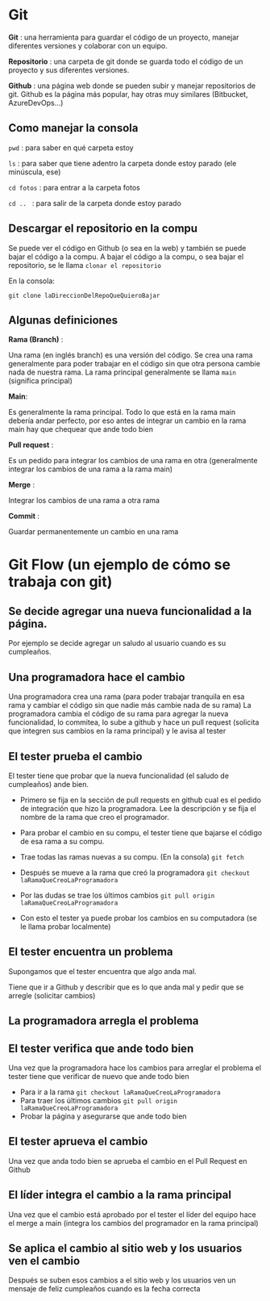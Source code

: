 # Git

**Git** : una herramienta para guardar el código de un proyecto, manejar diferentes versiones y colaborar con un equipo.

**Repositorio** : una carpeta de git donde se guarda todo el código de un proyecto y sus diferentes versiones.

**Github** : una página web donde se pueden subir y manejar repositorios de git. Github es la página más popular, hay otras muy similares (Bitbucket, AzureDevOps...)


## Como manejar la consola
`pwd` : para saber en qué carpeta estoy

`ls` : para saber que tiene adentro la carpeta donde estoy parado (ele minúscula, ese)

`cd fotos` : para entrar a la carpeta fotos

`cd .. ` : para salir de la carpeta donde estoy parado

## Descargar el repositorio en la compu
Se puede ver el código en Github (o sea en la web) y también se puede bajar el código a la compu.
A bajar el código a la compu, o sea bajar el repositorio, se le llama `clonar el repositorio`

En la consola:

`git clone laDireccionDelRepoQueQuieroBajar`


## Algunas definiciones

**Rama (Branch)** :

Una rama (en inglés branch) es una versión del código. Se crea una rama generalmente para poder trabajar en el código sin que otra persona cambie nada de nuestra rama.
La rama principal generalmente se llama `main` (significa principal)

**Main**: 

Es generalmente la rama principal. Todo lo que está en la rama main debería andar perfecto, por eso  antes de integrar un cambio en la rama main hay que chequear que ande todo bien

**Pull request** : 

Es un pedido para integrar los cambios de una rama en otra (generalmente integrar los cambios de una rama a la rama main)

**Merge** : 

Integrar los cambios de una rama a otra rama

**Commit** : 

Guardar permanentemente un cambio en una rama



# Git Flow (un ejemplo de cómo se trabaja con git)

## Se decide agregar una nueva funcionalidad a la página. 
Por ejemplo se decide agregar un saludo al usuario cuando es su cumpleaños.

## Una programadora hace el cambio
Una programadora crea una rama (para poder trabajar tranquila en esa rama y cambiar el código sin que nadie más cambie nada de su rama)
La programadora cambia el código de su rama para agregar la nueva funcionalidad, lo commitea, lo sube a github y hace un pull request (solicita que integren sus cambios en la rama principal) y le avisa al tester

## El tester prueba el cambio
El tester tiene que probar que la nueva funcionalidad (el saludo de cumpleaños) ande bien.
*  Primero se fija en la sección de pull requests en github cual es el pedido de integración que hizo la programadora. Lee la descripción y se fija el nombre de la rama que creo el programador.

* Para probar el cambio en su compu, el tester tiene que bajarse el código de esa rama a su compu. 
* Trae todas las ramas nuevas a su compu. (En la consola) `git fetch`
* Después se mueve a la rama que creó la programadora `git checkout laRamaQueCreoLaProgramadora`
* Por las dudas se trae los últimos cambios `git pull origin laRamaQueCreoLaProgramadora`
* Con esto el tester ya puede probar los cambios en su computadora (se le llama probar localmente)

## El tester encuentra un problema

Supongamos que el tester encuentra que algo anda mal.


Tiene que ir a Github y describir que es lo que anda mal y pedir que se arregle (solicitar cambios)

## La programadora arregla el problema

## El tester verifica que ande todo bien
Una vez que la programadora hace los cambios para arreglar el problema el tester tiene que verificar de nuevo que ande todo bien
* Para ir a la rama
`git checkout laRamaQueCreoLaProgramadora`
* Para traer los últimos cambios
`git pull origin laRamaQueCreoLaProgramadora`
* Probar la página y asegurarse que ande todo bien
## El tester aprueva el cambio
Una vez que anda todo bien se aprueba el cambio en el Pull Request en Github

## El líder integra el cambio a la rama principal
Una vez que el cambio está aprobado por el tester el líder del equipo hace el merge a main (integra los cambios del programador en la rama principal)

## Se aplica el cambio al sitio web y los usuarios ven el cambio
Después se suben esos cambios a el sitio web y los usuarios ven un mensaje de feliz cumpleaños cuando es la fecha correcta





